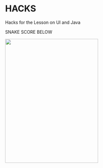 <!--Start of Website Content-->
<div class="index-header">
    <h1>HACKS</h1>
    <p>Hacks for the Lesson on UI and Java
    <p>SNAKE SCORE BELOW</p>
    <html>

<img src="/Users/jameshunter/Documents/GitHub/ec2hacks/images/snake.png" 
     width="300" 
     height="400" />





